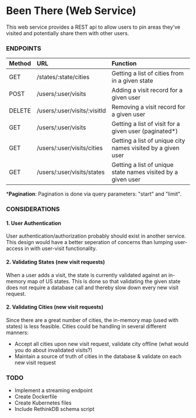 # Been There (Web Service)

This web service provides a REST api to allow users to pin areas they've visited and potentially share them with other users.

### ENDPOINTS
| Method | URL | Function |
|:-------|:----|:---------|
| GET | /states/:state/cities | Getting a list of cities from in a given state |
| POST | /users/:user/visits | Adding a visit record for a given user |
| DELETE | /users/:user/visits/:visitId | Removing a visit record for a given user |
| GET | /users/:user/visits | Getting a list of visit for a given user (paginated*) |
| GET | /users/:user/visits/cities | Getting a list of unique city names visited by a given user |
| GET | /users/:user/visits/states | Getting a list of unique state names visited by a given user |

***Pagination**: Pagination is done via query parameters: "start" and "limit".

### CONSIDERATIONS
#### 1. User Authentication
User authentication/authorization probably should exist in another service. This design would have a better seperation of concerns than lumping user-access in with user-visit functionality.
#### 2. Validating States (new visit requests)
When a user adds a visit, the state is currently validated against an in-memory map of US states. This is done so that validating the given state does not require a database call and thereby slow down every new visit request.
#### 2. Validating Cities (new visit requests)
Since there are a great number of cities, the in-memory map (used with states) is less feasible. Cities could be handling in several different manners:
* Accept all cities upon new visit request, validate city offline (what would you do about invalidated visits?)
* Maintain a source of truth of cities in the database & validate on each new visit request

### TODO
* Implement a streaming endpoint
* Create Dockerfile
* Create Kubernetes files
* Include RethinkDB schema script
